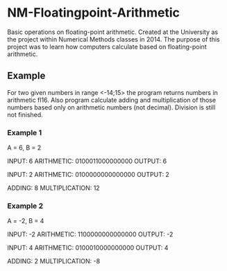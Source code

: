 # NM-Floatingpoint-Arithmetic
Basic operations on floating-point arithmetic. Created at the University as the project within Numerical Methods classes in 2014. The purpose of this project was to learn how computers calculate based on floating-point arithmetic.

## Example
For two given numbers in range <-14;15> the program returns numbers in arithmetic fl16. Also program calculate adding and multiplication of those numbers based only on arithmetic numbers (not decimal). Division is still not finished.

### Example 1
A = 6, B = 2

INPUT: 6
ARITHMETIC: 0100011000000000
OUTPUT: 6

INPUT: 2
ARITHMETIC: 0100000000000000
OUTPUT: 2

ADDING: 8
MULTIPLICATION: 12

### Example 2
A = -2, B = 4

INPUT: -2
ARITHMETIC: 1100000000000000
OUTPUT: -2

INPUT: 4
ARITHMETIC: 0100010000000000
OUTPUT: 4

ADDING: 2
MULTIPLICATION: -8
